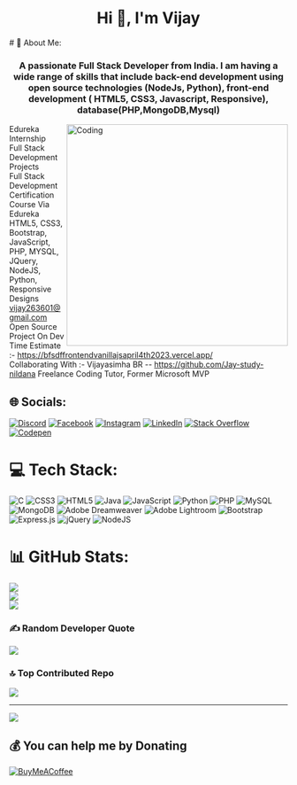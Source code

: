 <h1 align="center">Hi 👋, I'm Vijay</h1>
# 💫 About Me:
<h3 align="center">A passionate Full Stack Developer from India. I am having a wide range of skills that include back-end development using open source technologies (NodeJs, Python), front-end development ( HTML5, CSS3, Javascript, Responsive), database(PHP,MongoDB,Mysql)</h3>



<img align="right" alt="Coding" width="400" src="https://cdn.dribbble.com/users/2069402/screenshots/5574718/media/8c5a6ae295d7b6e73adaa9ae68b3b8fd.gif">

Edureka Internship<br>Full Stack Development Projects<br>Full Stack Development Certification Course Via Edureka<br>HTML5, CSS3, Bootstrap, JavaScript, PHP, MYSQL, JQuery, NodeJS, Python, Responsive Designs<br>vijay263601@gmail.com <br> Open Source Project On Dev Time Estimate :- https://bfsdffrontendvanillajsapril4th2023.vercel.app/ <br> Collaborating With :- Vijayasimha BR --  https://github.com/Jay-study-nildana   Freelance Coding Tutor, Former Microsoft MVP


## 🌐 Socials:
[![Discord](https://img.shields.io/badge/Discord-%237289DA.svg?logo=discord&logoColor=white)](https://discord.gg/bCpaU6MQJN) [![Facebook](https://img.shields.io/badge/Facebook-%231877F2.svg?logo=Facebook&logoColor=white)](https://facebook.com/vijaymajila) [![Instagram](https://img.shields.io/badge/Instagram-%23E4405F.svg?logo=Instagram&logoColor=white)](https://instagram.com/vijaymajila) [![LinkedIn](https://img.shields.io/badge/LinkedIn-%230077B5.svg?logo=linkedin&logoColor=white)](https://linkedin.com/in/vijay-majila) [![Stack Overflow](https://img.shields.io/badge/-Stackoverflow-FE7A16?logo=stack-overflow&logoColor=white)](https://stackoverflow.com/users/21255579) [![Codepen](https://img.shields.io/badge/Codepen-000000?style=for-the-badge&logo=codepen&logoColor=white)](https://codepen.io/vijay263601) 

# 💻 Tech Stack:
![C](https://img.shields.io/badge/c-%2300599C.svg?style=for-the-badge&logo=c&logoColor=white) ![CSS3](https://img.shields.io/badge/css3-%231572B6.svg?style=for-the-badge&logo=css3&logoColor=white) ![HTML5](https://img.shields.io/badge/html5-%23E34F26.svg?style=for-the-badge&logo=html5&logoColor=white) ![Java](https://img.shields.io/badge/java-%23ED8B00.svg?style=for-the-badge&logo=java&logoColor=white) ![JavaScript](https://img.shields.io/badge/javascript-%23323330.svg?style=for-the-badge&logo=javascript&logoColor=%23F7DF1E) ![Python](https://img.shields.io/badge/python-3670A0?style=for-the-badge&logo=python&logoColor=ffdd54) ![PHP](https://img.shields.io/badge/php-%23777BB4.svg?style=for-the-badge&logo=php&logoColor=white) ![MySQL](https://img.shields.io/badge/mysql-%2300f.svg?style=for-the-badge&logo=mysql&logoColor=white) ![MongoDB](https://img.shields.io/badge/MongoDB-%234ea94b.svg?style=for-the-badge&logo=mongodb&logoColor=white) ![Adobe Dreamweaver](https://img.shields.io/badge/Adobe%20Dreamweaver-FF61F6.svg?style=for-the-badge&logo=Adobe%20Dreamweaver&logoColor=white) ![Adobe Lightroom](https://img.shields.io/badge/Adobe%20Lightroom-31A8FF.svg?style=for-the-badge&logo=Adobe%20Lightroom&logoColor=white) ![Bootstrap](https://img.shields.io/badge/bootstrap-%23563D7C.svg?style=for-the-badge&logo=bootstrap&logoColor=white) ![Express.js](https://img.shields.io/badge/express.js-%23404d59.svg?style=for-the-badge&logo=express&logoColor=%2361DAFB) ![jQuery](https://img.shields.io/badge/jquery-%230769AD.svg?style=for-the-badge&logo=jquery&logoColor=white) ![NodeJS](https://img.shields.io/badge/node.js-6DA55F?style=for-the-badge&logo=node.js&logoColor=white)
# 📊 GitHub Stats:
![](https://github-readme-stats.vercel.app/api?username=Vijay263601&theme=radical&hide_border=false&include_all_commits=true&count_private=true)<br/>
![](https://github-readme-streak-stats.herokuapp.com/?user=Vijay263601&theme=radical&hide_border=false)<br/>
![](https://github-readme-stats.vercel.app/api/top-langs/?username=Vijay263601&theme=radical&hide_border=false&include_all_commits=true&count_private=true&layout=compact)

### ✍️ Random Developer Quote
![](https://quotes-github-readme.vercel.app/api?type=horizontal&theme=radical)

### 🔝 Top Contributed Repo
![](https://github-contributor-stats.vercel.app/api?username=Vijay263601&limit=5&theme=dark&combine_all_yearly_contributions=true)


---
[![](https://visitcount.itsvg.in/api?id=Vijay263601&icon=0&color=0)](https://visitcount.itsvg.in)

  ## 💰 You can help me by Donating
  [![BuyMeACoffee](https://img.shields.io/badge/Buy%20Me%20a%20Coffee-ffdd00?style=for-the-badge&logo=buy-me-a-coffee&logoColor=black)](https://www.buymeacoffee.com/vijay26360o)

  
<!-- Proudly created with GPRM ( https://gprm.itsvg.in ) -->
